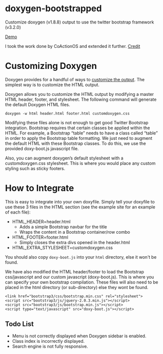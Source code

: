 doxygen-bootstrapped
===================

Customize doxygen (v1.8.8) output to use the twitter bootstrap framework (v3.2.0)

[Demo](https://biogearsengine.com/documentation/index.html)

I took the work done by CoActionOS and extended it further. 
[Credit](http://coactionos.com/embedded%20design%20tips/2014/01/07/Tips-Integrating-Doxygen-and-Bootstrap/)

# Customizing Doxygen
Doxygen provides for a handful of ways to [customize the output](http://www.stack.nl/~dimitri/doxygen/manual/customize.html). The simplest way is to customize the HTML output.

Doxygen allows you to customize the HTML output by modifying a master HTML header, footer, and stylesheet. The following command will generate the default Doxygen HTML files.

`doxygen -w html header.html footer.html customdoxygen.css`
 
Modifying these files alone is not enough to get good Twitter Bootstrap integration. Bootstrap requires that certain classes be applied within the HTML. For example, a Bootstrap “table” needs to have a class called “table” in order to apply the Bootstrap table formatting. We just need to augment the default HTML with these Bootstrap classes. To do this, we use the provided doxy-boot.js javascript file.

Also, you can augment doxygen’s default stylesheet with a customdoxygen.css stylesheet. This is where you would place any custom styling such as sticky footers.

# How to Integrate

This is easy to integrate into your own doxyfile. Simply tell your doxyfile to use these 3 files in the HTML section (see the example site for an example of each file):

* HTML_HEADER=header.html
    * Adds a simple Bootstrap navbar for the title
    * Wraps the content in a Bootstrap container/row combo
* HTML_FOOTER=footer.html
    * Simply closes the extra divs opened in the header.html
* HTML_EXTRA_STYLESHEET=customdoxygen.css

You should also copy `doxy-boot.js` into your `html` directory, else it won't be found.

We have also modified the HTML header/footer to load the Bootstrap css/javascript and our custom javascript (doxy-boot.js). This is where you can specify your own bootstrap compilation. These files will also need to be placed in the html directory (or sub-directory) else they wont be found.

```
<link href="bootstrap3/css/bootstrap.min.css" rel="stylesheet">
<script src="bootstrap3/js/jquery-2.0.3.min.js"></script>
<script src="bootstrap3/js/bootstrap.min.js"></script>
<script type="text/javascript" src="doxy-boot.js"></script>
```

## Todo List
* Menu is not correctly displayed when Doxygen sidebar is enabled.
* Class index is incorrectly displayed.
* Search engine is not fully responsive.
